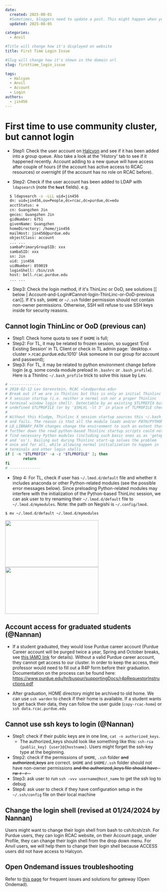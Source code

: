 ```yaml
---
date:
  created: 2025-08-01
  #Sometimes, bloggers need to update a post. This might happen when you make a mistake or when something changes that you need to reflect in the post. To indicate you have edited a post, you can include an updated date in the page header.
  updated: 2025-08-05

categories:
  - Anvil

#Title will change how it's displayed on website
title: First Time Login Issue

#Slug will change how it's shown in the domain url
slug: firsttime_login_issue

tags:
  - Halcyon
  - Anvil
  - Account
  - Login
authors:
  - jin456
---
```


# First time to use community cluster, but cannot login

- Step1: Check the user account on [Halcyon](https://www.rcac.purdue.edu/account/myinfo) and see if it has been added into a group queue. Also take a look at the 'History' tab to see if it happened recently. Account adding to a new queue will have access after couple of hours (if the account has active access to RCAC resources) or overnight (if the account has no role on RCAC before).

<!-- more -->

- Step2: Check if the user account has been added to LDAP with `ldapsearch` (note the **`host`** fields). e.g.
``` bash
  $ ldapsearch -x -LLL uid=jin456
  dn: uid=jin456,ou=People,dc=rcac,dc=purdue,dc=edu
  acctStatus: e
  cn: Guangzhen Jin
  gecos: Guangzhen Jin
  gidNumber: 6751
  givenName: Guangzhen
  homeDirectory: /home/jin456
  mailHost: jin456@purdue.edu
  objectClass: account
  ... ... 
  sambaPrimaryGroupSID: xxx
  sambaSID: xxx
  sn: Jin
  uid: jin456
  uidNumber: 859019
  loginShell: /bin/zsh
  host: bell.rcac.purdue.edu
  ... ...
```

- Step3: Check the login method, if it's ThinLinc or OoD, see solutions [[ below  | Account-and-Login#Cannot-login-ThinLinc-or-OoD-previous can]]. If it's ssh, `$HOME` or `~/.ssh` folder permission should not contain non-owner permissions. Otherwise, SSH will refuse to use SSH keys inside for security reasons.



## Cannot login ThinLinc or OoD (previous can)

- Step1: Check home quota to see if `$HOME` is full; 
- Step2: For TL, it may be related to frozen session, so suggest ‘End Existing Session’ in TL Client or check in TL admin page: 'desktop.< cluster >.rcac.purdue.edu:1010' (Ask someone in our group for account and password); 
- Step3: For TL, it may be related to python environment change before login (e.g. some conda module preload in `.bashrc` or `.bash_profile`). Here is a Thinlinc `~/.bash_profile` trick to solve this issue by Lev. 

``` bash
# -------------- 
# 2018-02-12 Lev Gorenstein, RCAC <lev@purdue.edu> 
# Break out if we are in Thinlinc but this is only an initial Thinlinc 
# X session startup (i.e. neither a normal ssh nor a proper Thinlinc 
# terminal window login shell). Detectable by an existing $TLPREFIX but 
# undefined $TLPROFILE (or by '$SHLVL -lt 3' in place of TLPROFILE check). 
# 
# Without this kludge, Thinlinc X session startup sources this ~/.bash_profile 
# and fails. The reason is that all the module loads and/or PATH/PYTHONHOME/ 
# LD_LIBRARY_PATH changes change the environment to such an extent that 
# further down the road python-based Thinlinc startup scripts could not 
# find necessary Python modules (including such basic ones as as 'getopt' 
# and 'os'). Bailing out during Thinlinc start-up solves the problem 
# once and for all, while allowing normal initialization to happen in 
# terminals and other login shells. 
if [ -n "$TLPREFIX" -a -z "$TLPROFILE" ]; then 
        return 
fi 
# --------------
```
- Step 4: For TL, check if user has `~/.lmod.d/default` file and whether it includes anaconda or other Python-related modules (see the possible error messages below). Since preloading Python-related modules may interfere with the initialization of the Python-based ThinLinc session, we can ask user to try renaming their `~/.lmod.d/default` file to `~/.lmod.d/mymodules`. Note: the path on Negishi is `~/.config/lmod`.

```bash
$ mv ~/.lmod.d/default ~/.lmod.d/mymodules
```

<p float="left">
  <img src="https://github.rcac.purdue.edu/RCAC-Staff/SupportKnowledgeBase/blob/master/pics/TL_error1.png" height="150" width="300" />
  <img src="https://github.rcac.purdue.edu/RCAC-Staff/SupportKnowledgeBase/blob/master/pics/TL_error2.png" height="150" width="300" /> 
</p>


## Account access for graduated students (@Nannan)

* If a student graduated, they would lose Purdue career account (Purdue Career account will be purged twice a year, Spring and October breaks, see [this IAMO link](https://www.purdue.edu/apps/account/IAMO/Purdue_CareerAccount_Expiration.jsp) for details). Without a valid Purdue career account, they cannot get access to our cluster. In order to keep the access, their professor would need to fill out a R4P form before their graduation. Documentation on the process can be found here: https://www.purdue.edu/hr/buspur/supportingDocs/r4pRequestorInstructions.pdf

* After graduation, HOME directory might be archived to old home. We can use `ssh warden` to check if their home is available. If a student wants to get back their data, they can follow the user guide (`copy-rcac-home`) or `ssh data.rcac.purdue.edu` 

## Cannot use ssh keys to login (@Nannan)

- Step1: check if their public keys are in one line, `cat -n authorized_keys`. 
  - The authorized_keys should look like something like this: `ssh-rsa {public_key} {user}@{hostname}`. Users might forget the ssh-key type at the beginning.
- Step2: check if the permissions of `$HOME`, `.ssh` folder ~~and authorized_keys~~ are correct. 
`$HOME` and `$HOME/.ssh` folder should not have non-owner permissions ~~and the authorized_keys file should have -rw-r--r--~~
- Step3: ask user to run `ssh -vvv username@host_name` to get the ssh log to debug
- Step4: ask user to check if they have configuration setup in the `~/.ssh/config` file on their local machine


## Change the login shell (revised at 01/24/2024 by Nannan)

Users might want to change their login shell from bash to csh/tcsh/zsh. For Purdue users, they can login RCAC website, on their Account page, under Profile, they can change their login shell from the drop down menu. For Anvil users, we will help them to change their login shell because ACCESS users did not have access to Halcyon. 

## Open Ondemand issues troubleshooting

Refer to [this page](Debugging-Open-OnDemand-Failure-Modes) for frequent issues and solutions for gateway (Open Ondemad).
